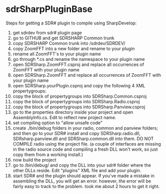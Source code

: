 # sdrSharpPluginBase 

Steps for getting a SDR# plugin to compile using SharpDevelop:

1. get sdrdev from sdr# plugin page
2. go to GITHUB and get SDRSHARP Common trunk
3. copy SDRSHARP Common trunk into <your development root>/sdrdev/SDRDEV/
4. copy ZoomFFT into a new folder and rename to your plugin
5. rename all ZoomFFT's to your plugin name
6. go through *.cs and rename the namespace to your plugin name
7. open SDRSharp.ZoomFFT.csproj and replace all occurrences of ZoomFFT with your plugin name
8. open SDRSharp.ZoomFFT and replace all occurrences of ZoomFFT with your plugin name
9. open SDRSharp.yourPlugin.csproj and copy the following 4 XML propertygroups: <PropertyGroup Condition=" '$(Configuration)|$(Platform)' == 'Debug|AnyCPU' "> <PropertyGroup Condition=" '$(Configuration)|$(Platform)' == 'Release|AnyCPU' "> <PropertyGroup Condition="'$(Configuration)|$(Platform)' == 'Debug|x64'"> <PropertyGroup Condition="'$(Configuration)|$(Platform)' == 'Release|x64'">
10. copy the block of propertygroups into SDRSharp.Common.csproj
11. copy the block of propertygroups into SDRSharp.Radio.csproj
12. copy the block of propertygroups into SDRSharp.Panview.csproj
13. go to the properties directory inside your project and open AssemblyInfo.cs. Edit to reflect new project name.
14. set compiling option to "allow unsafe code"
15. create ./bin/debug folders in your radio, common and panview folders; and then go to your SDR# install and copy SDRSharp.radio.dll, SDRsharp.panview.dll and SDRSharp.common.dll into them. DO NOT COMPILE radio using the project file. (a couple of interfaces are missing in the radio source code and compiling a fresh DLL won't work, so just copy them from a working install.) 
16. now build the project
17. go to /bin/debug/ and copy the DLL into your sdr# folder where the other DLLs reside. Edit "plugins" XML file and add your plugin.
18. start SDR# and the plugin should appear. If you've made a mistake in assembling the DLL, you will get an error. however, the error will be fairly easy to track to the problem. took me about 2 hours to get it right.
